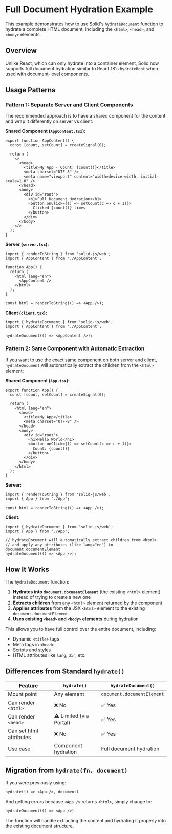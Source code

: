 # Full Document Hydration Example

This example demonstrates how to use Solid's `hydrateDocument` function to hydrate a complete HTML document, including the `<html>`, `<head>`, and `<body>` elements.

## Overview

Unlike React, which can only hydrate into a container element, Solid now supports full document hydration similar to React 18's `hydrateRoot` when used with document-level components.

## Usage Patterns

### Pattern 1: Separate Server and Client Components

The recommended approach is to have a shared component for the content and wrap it differently on server vs client:

**Shared Component (`AppContent.tsx`):**
```tsx
export function AppContent() {
  const [count, setCount] = createSignal(0);

  return (
    <>
      <head>
        <title>My App - Count: {count()}</title>
        <meta charset="UTF-8" />
        <meta name="viewport" content="width=device-width, initial-scale=1.0" />
      </head>
      <body>
        <div id="root">
          <h1>Full Document Hydration</h1>
          <button onClick={() => setCount(c => c + 1)}>
            Clicked {count()} times
          </button>
        </div>
      </body>
    </>
  );
}
```

**Server (`server.tsx`):**
```tsx
import { renderToString } from 'solid-js/web';
import { AppContent } from './AppContent';

function App() {
  return (
    <html lang="en">
      <AppContent />
    </html>
  );
}

const html = renderToString(() => <App />);
```

**Client (`client.tsx`):**
```tsx
import { hydrateDocument } from 'solid-js/web';
import { AppContent } from './AppContent';

hydrateDocument(() => <AppContent />);
```

### Pattern 2: Same Component with Automatic Extraction

If you want to use the exact same component on both server and client, `hydrateDocument` will automatically extract the children from the `<html>` element:

**Shared Component (`App.tsx`):**
```tsx
export function App() {
  const [count, setCount] = createSignal(0);

  return (
    <html lang="en">
      <head>
        <title>My App</title>
        <meta charset="UTF-8" />
      </head>
      <body>
        <div id="root">
          <h1>Hello World</h1>
          <button onClick={() => setCount(c => c + 1)}>
            Count: {count()}
          </button>
        </div>
      </body>
    </html>
  );
}
```

**Server:**
```tsx
import { renderToString } from 'solid-js/web';
import { App } from './App';

const html = renderToString(() => <App />);
```

**Client:**
```tsx
import { hydrateDocument } from 'solid-js/web';
import { App } from './App';

// hydrateDocument will automatically extract children from <html>
// and apply any attributes (like lang="en") to document.documentElement
hydrateDocument(() => <App />);
```

## How It Works

The `hydrateDocument` function:

1. **Hydrates into `document.documentElement`** (the existing `<html>` element) instead of trying to create a new one
2. **Extracts children** from any `<html>` element returned by the component
3. **Applies attributes** from the JSX `<html>` element to the existing `document.documentElement`
4. **Uses existing `<head>` and `<body>` elements** during hydration

This allows you to have full control over the entire document, including:
- Dynamic `<title>` tags
- Meta tags in `<head>`
- Scripts and styles
- HTML attributes like `lang`, `dir`, etc.

## Differences from Standard `hydrate()`

| Feature | `hydrate()` | `hydrateDocument()` |
|---------|-------------|---------------------|
| Mount point | Any element | `document.documentElement` |
| Can render `<html>` | ❌ No | ✅ Yes |
| Can render `<head>` | ⚠️ Limited (via Portal) | ✅ Yes |
| Can set html attributes | ❌ No | ✅ Yes |
| Use case | Component hydration | Full document hydration |

## Migration from `hydrate(fn, document)`

If you were previously using:
```tsx
hydrate(() => <App />, document)
```

And getting errors because `<App />` returns `<html>`, simply change to:
```tsx
hydrateDocument(() => <App />)
```

The function will handle extracting the content and hydrating it properly into the existing document structure.
